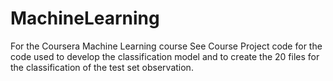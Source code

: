 # MachineLearning
For the Coursera Machine Learning course
See Course Project code for the code used to develop the classification model and to create the 20 files for the classification of the test set observation.

